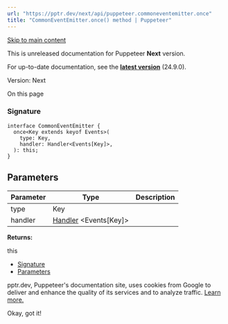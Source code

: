 ```yaml
---
url: "https://pptr.dev/next/api/puppeteer.commoneventemitter.once"
title: "CommonEventEmitter.once() method | Puppeteer"
---
```


[Skip to main content](https://pptr.dev/next/api/puppeteer.commoneventemitter.once#__docusaurus_skipToContent_fallback)

This is unreleased documentation for Puppeteer **Next** version.

For up-to-date documentation, see the **[latest version](https://pptr.dev/api/puppeteer.commoneventemitter.once)** (24.9.0).

Version: Next

On this page

### Signature [​](https://pptr.dev/next/api/puppeteer.commoneventemitter.once\#signature "Direct link to Signature")

```codeBlockLines_RjmQ
interface CommonEventEmitter {
  once<Key extends keyof Events>(
    type: Key,
    handler: Handler<Events[Key]>,
  ): this;
}

```

## Parameters [​](https://pptr.dev/next/api/puppeteer.commoneventemitter.once\#parameters "Direct link to Parameters")

| Parameter | Type | Description |
| --- | --- | --- |
| type | Key |  |
| handler | [Handler](https://pptr.dev/next/api/puppeteer.handler) <Events\[Key\]> |  |

**Returns:**

this

- [Signature](https://pptr.dev/next/api/puppeteer.commoneventemitter.once#signature)
- [Parameters](https://pptr.dev/next/api/puppeteer.commoneventemitter.once#parameters)

pptr.dev, Puppeteer's documentation site, uses cookies from Google to deliver and enhance the quality of its services and to analyze traffic. [Learn more.](https://policies.google.com/technologies/cookies)

Okay, got it!